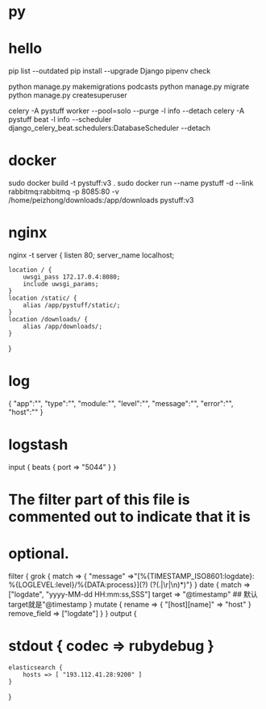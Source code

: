 # py

# hello
pip list --outdated
pip install --upgrade Django
pipenv check

python manage.py makemigrations podcasts
python manage.py migrate
python manage.py createsuperuser

celery -A pystuff worker --pool=solo --purge -l info --detach
celery -A pystuff beat -l info --scheduler django_celery_beat.schedulers:DatabaseScheduler --detach

# docker
sudo docker build -t pystuff:v3 .
sudo docker run --name pystuff -d --link rabbitmq:rabbitmq -p 8085:80 -v /home/peizhong/downloads:/app/downloads pystuff:v3

# nginx 
nginx -t
server {
    listen       80;
    server_name  localhost;
    
    location / {
        uwsgi_pass 172.17.0.4:8080;
        include uwsgi_params;
    }
    location /static/ {
        alias /app/pystuff/static/;
    }
    location /downloads/ {
        alias /app/downloads/;
    }
}

# log
{
    "app":"",
    "type":"",
    "module:"",
    "level":"",
    "message":"",
    "error":"",
    "host":""
}

# logstash
input {
    beats {
        port => "5044"
    }
}
# The filter part of this file is commented out to indicate that it is
# optional.
filter {
    grok {
        match => { "message" =>"\[%{TIMESTAMP_ISO8601:logdate}: %{LOGLEVEL:level}\/%{DATA:process}\](?<host>) (?<data>(.|\r|\n)*)"}
    }
    date {
        match => ["logdate", "yyyy-MM-dd HH:mm:ss,SSS"]
        target => "@timestamp"  ## 默认target就是"@timestamp
    }
    mutate {
        rename => { "[host][name]" => "host" }
        remove_field => ["logdate"]
    }
}
output {
#    stdout { codec => rubydebug }
    elasticsearch {
        hosts => [ "193.112.41.28:9200" ]
    }
}